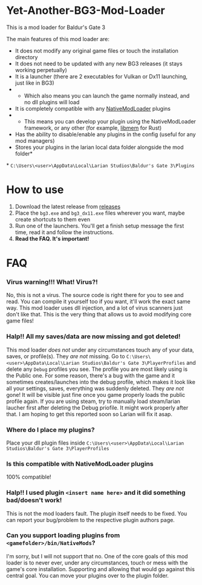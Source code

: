 # Yet-Another-BG3-Mod-Loader
This is a mod loader for Baldur's Gate 3

The main features of this mod loader are:
- It does not modify any original game files or touch the installation directory
- It does not need to be updated with any new BG3 releases (it stays working perpetually)
- It is a launcher (there are 2 executables for Vulkan or Dx11 launching, just like in BG3)
- - Which also means you can launch the game normally instead, and no dll plugins will load
- It is completely compatible with any [NativeModLoader](https://www.nexusmods.com/baldursgate3/mods/944) plugins
- - This means you can develop your plugin using the NativeModLoader framework, or any other (for example, [libmem](https://github.com/rdbo/libmem) for Rust)
- Has the ability to disable/enable any plugins in the config (useful for any mod managers)
- Stores your plugins in the larian local data folder alongside the mod folder*

\* `C:\Users\<user>\AppData\Local\Larian Studios\Baldur's Gate 3\Plugins`

# How to use
1. Download the latest release from [releases](https://github.com/MolotovCherry/Yet-Another-BG3-Mod-Loader/releases)
2. Place the `bg3.exe` and `bg3_dx11.exe` files wherever you want, maybe create shortcuts to them even
3. Run one of the launchers. You'll get a finish setup message the first time, read it and follow the instructions.
4. **Read the FAQ. It's important!**

# FAQ
### Virus warning!!! What! Virus?!
No, this is not a virus. The source code is right there for you to see and read. You can compile it yourself too if you want, it'll work the exact same way. This mod loader uses dll injection, and a lot of virus scanners just don't like that. This is the very thing that allows us to avoid modifying core game files!
### Halp!! All my saves/data are now missing and got deleted!
This mod loader _does not_ under any circumstances touch any of your data, saves, or profile(s). They _are not_ missing. Go to `C:\Users\<user>\AppData\Local\Larian Studios\Baldur's Gate 3\PlayerProfiles` and delete any `Debug` profiles you see. The profile you are most likely using is the Public one. For some reason, there's a bug with the game and it sometimes creates/launches into the debug profile, which makes it look like all your settings, saves, everything was suddenly deleted. They _are not_ gone! It will be visible just fine once you game properly loads the public profile again. If you are using steam, try to manually load steam/larian laucher first after deleting the Debug priofile. It might work properly after that. I am hoping to get this reported soon so Larian will fix it asap.

### Where do I place my plugins?
Place your dll plugin files inside `C:\Users\<user>\AppData\Local\Larian Studios\Baldur's Gate 3\PlayerProfiles`

### Is this compatible with NativeModLoader plugins
100% compatible!

### Halp!! I used plugin `<insert name here>` and it did something bad/doesn't work!
This is not the mod loaders fault. The plugin itself needs to be fixed. You can report your bug/problem to the respective plugin authors page.

### Can you support loading plugins from `<gamefolder>/bin/NativeMods`?
I'm sorry, but I will not support that no. One of the core goals of this mod loader is to never ever, under any circumstances, touch or mess with the game's core installation. Supporting and allowing that would go against this central goal. You can move your plugins over to the plugin folder.

